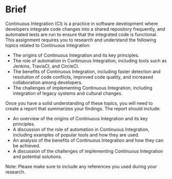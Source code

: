 # Brief
Continuous Integration (CI) is a practice in software development where developers integrate code changes into a shared repository frequently, and automated tests are run to ensure that the integrated code is functional. This assignment requires you to research and understand the following topics related to Continuous Integration:

- The origins of Continuous Integration and its key principles.
- The role of automation in Continuous Integration, including tools such as Jenkins, TravisCI, and CircleCI.
- The benefits of Continuous Integration, including faster detection and resolution of code conflicts, improved code quality, and increased collaboration among developers.
- The challenges of implementing Continuous Integration, including integration of legacy systems and cultural changes.

Once you have a solid understanding of these topics, you will need to create a report that summarizes your findings. The report should include:

- An overview of the origins of Continuous Integration and its key principles.
- A discussion of the role of automation in Continuous Integration, including examples of popular tools and how they are used.
- An analysis of the benefits of Continuous Integration and how they can be achieved.
- A discussion of the challenges of implementing Continuous Integration and potential solutions.

Note: Please make sure to include any references you used during your research.